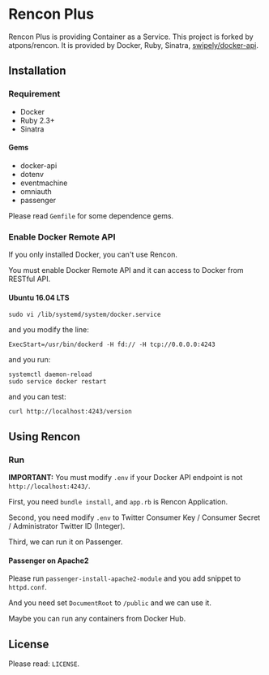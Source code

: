 Rencon Plus
======================
Rencon Plus is providing Container as a Service.
This project is forked by atpons/rencon.
It is provided by Docker, Ruby, Sinatra, [swipely/docker-api](https://github.com/swipely/docker-api).

Installation
------
### Requirement
+ Docker
+ Ruby 2.3+
+ Sinatra
#### Gems
+ docker-api
+ dotenv
+ eventmachine
+ omniauth
+ passenger

Please read `Gemfile` for some dependence gems.

### Enable Docker Remote API
If you only installed Docker, you can't use Rencon.

You must enable Docker Remote API and it can access to Docker from RESTful API.

#### Ubuntu 16.04 LTS
    sudo vi /lib/systemd/system/docker.service
and you modify the line:

    ExecStart=/usr/bin/dockerd -H fd:// -H tcp://0.0.0.0:4243
and you run:

    systemctl daemon-reload
    sudo service docker restart
and you can test:

    curl http://localhost:4243/version


Using Rencon
-------------
### Run
**IMPORTANT:** You must modify `.env` if your Docker API endpoint is not `http://localhost:4243/`.

First, you need `bundle install`, and `app.rb` is Rencon Application.

Second, you need modify `.env` to Twitter Consumer Key / Consumer Secret / Administrator Twitter ID (Integer).

Third, we can run it on Passenger.

#### Passenger on Apache2
Please run `passenger-install-apache2-module` and you add snippet to `httpd.conf`.

And you need set `DocumentRoot` to `/public` and we can use it.

Maybe you can run any containers from Docker Hub.

License
--------
Please read: `LICENSE`.
